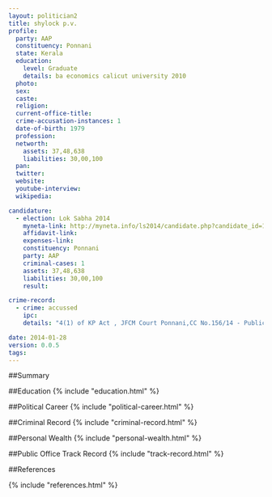 ```yaml
---
layout: politician2
title: shylock p.v.
profile: 
  party: AAP
  constituency: Ponnani
  state: Kerala
  education: 
    level: Graduate
    details: ba economics calicut university 2010
  photo: 
  sex: 
  caste: 
  religion: 
  current-office-title: 
  crime-accusation-instances: 1
  date-of-birth: 1979
  profession: 
  networth: 
    assets: 37,48,638
    liabilities: 30,00,100
  pan: 
  twitter: 
  website: 
  youtube-interview: 
  wikipedia: 

candidature: 
  - election: Lok Sabha 2014
    myneta-link: http://myneta.info/ls2014/candidate.php?candidate_id=1882
    affidavit-link: 
    expenses-link: 
    constituency: Ponnani 
    party: AAP
    criminal-cases: 1
    assets: 37,48,638
    liabilities: 30,00,100
    result:  

crime-record: 
  - crime: accussed
    ipc: 
    details: "4(1) of KP Act , JFCM Court Ponnani,CC No.156/14 - Public Way restriction, assemble and procession- Verdict has not come." 

date: 2014-01-28
version: 0.0.5
tags: 
---
```

##Summary


##Education
{% include "education.html" %}


##Political Career
{% include "political-career.html" %}


##Criminal Record
{% include "criminal-record.html" %}


##Personal Wealth
{% include "personal-wealth.html" %}


##Public Office Track Record
{% include "track-record.html" %}


##References


{% include "references.html" %}